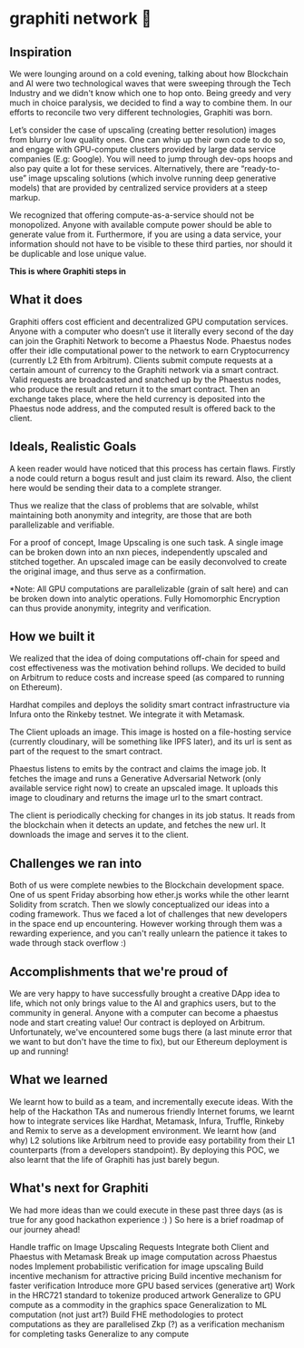 # graphiti network 🎨

## Inspiration
We were lounging around on a cold evening, talking about how Blockchain and AI were two technological waves that were sweeping through the Tech Industry and we didn't know which one to hop onto. Being greedy and very much in choice paralysis, we decided to find a way to combine them. In our efforts to reconcile two very different technologies, Graphiti was born. 

Let’s consider the case of upscaling (creating better resolution) images from blurry or low quality ones. One can whip up their own code to do so, and engage with GPU-compute clusters provided by large data service companies (E.g: Google). You will need to jump through dev-ops hoops and also pay quite a lot for these services. Alternatively, there are “ready-to-use” image upscaling solutions (which involve running deep generative models) that are provided by centralized service providers at a steep markup.

 We recognized that offering compute-as-a-service should not be monopolized. Anyone with available compute power should be able to generate value from it.  Furthermore, if you are using a data service, your information should not have to be visible to these third parties, nor should it be duplicable and lose unique value.

**This is where Graphiti steps in**

## What it does
Graphiti offers cost efficient and decentralized GPU computation services. Anyone with a computer who doesn’t use it literally every second of the day can join the Graphiti Network to become a Phaestus Node. Phaestus nodes offer their idle computational power to the network to earn Cryptocurrency (currently L2 Eth from Arbitrum). Clients submit compute requests at a certain amount of currency to the Graphiti network via a smart contract. Valid requests are broadcasted and snatched up by the Phaestus nodes, who produce the result and return it to the smart contract. Then an exchange takes place, where the held currency is deposited into the Phaestus node address, and the computed result is offered back to the client.

## Ideals, Realistic Goals

A keen reader would have noticed that this process has certain flaws. Firstly a node could return a bogus result and just claim its reward. Also, the client here would be sending their data to a complete stranger.

Thus we realize that the class of problems that are solvable, whilst maintaining both anonymity and integrity, are those that are both parallelizable and verifiable.

For a proof of concept, Image Upscaling is one such task. A single image can be broken down into an nxn pieces, independently upscaled and stitched together. An upscaled image can be easily deconvolved to create the original image, and thus serve as a confirmation. 

*Note: All GPU computations are parallelizable (grain of salt here) and can be broken down into analytic operations. Fully Homomorphic Encryption can thus provide anonymity, integrity and verification.


## How we built it

We realized that the idea of doing computations off-chain for speed and cost effectiveness was the motivation behind rollups. We decided to build on Arbitrum to reduce costs and increase speed (as compared to running on Ethereum). 

Hardhat compiles and deploys the solidity smart contract infrastructure via Infura onto the Rinkeby testnet. We integrate it with Metamask.

The Client uploads an image. This image is hosted on a file-hosting service (currently cloudinary, will be something like IPFS later), and its url is sent as part of the request to the smart contract.

Phaestus listens to emits by the contract and claims the image job. It fetches the image and runs a Generative Adversarial Network (only available service right now) to create an upscaled image. It uploads this image to cloudinary and returns the image url to the smart contract. 

The client is periodically checking for changes in its job status. It reads from the blockchain when it detects an update, and fetches the new url. It downloads the image and serves it to the client.

## Challenges we ran into
Both of us were complete newbies to the Blockchain development space. One of us spent Friday absorbing how ether.js works while the other learnt Solidity from scratch. Then we slowly conceptualized our ideas into a coding framework. Thus we faced a lot of challenges that new developers in the space end up encountering. However working through them was a rewarding experience, and you can't really unlearn the patience it takes to wade through stack overflow :)

## Accomplishments that we're proud of
We are very happy to have successfully brought a creative DApp idea to life, which not only brings value to the AI and graphics users, but to the community in general. Anyone with a computer can become a phaestus node and start creating value! Our contract is deployed on Arbitrum. Unfortunately, we've encountered some bugs there (a last minute error that we want to but don't have the time to fix), but our Ethereum deployment is up and running!

## What we learned
We learnt how to build as a team, and incrementally execute ideas. With the help of the Hackathon TAs and numerous friendly Internet forums, we learnt how to integrate services like Hardhat, Metamask, Infura, Truffle, Rinkeby and Remix to serve as a development environment. We learnt how (and why) L2 solutions like Arbitrum need to provide easy portability from their L1 counterparts (from a developers standpoint). By deploying this POC, we also learnt that the life of Graphiti has just barely begun.

## What's next for Graphiti
We had more ideas than we could execute in these past three days (as is true for any good hackathon experience :) ) So here is a brief roadmap of our journey ahead!

Handle traffic on Image Upscaling Requests
Integrate both Client and Phaestus with Metamask
Break up image computation across Phaestus nodes
Implement probabilistic verification for image upscaling
Build incentive mechanism for attractive pricing
Build incentive mechanism for faster verification
Introduce more GPU based services (generative art)
Work in the HRC721 standard to tokenize produced artwork
Generalize to GPU compute as a commodity in the graphics space
Generalization to ML computation (not just art?)
Build FHE methodologies to protect computations as they are parallelised
Zkp (?) as a verification mechanism for completing tasks
Generalize to any compute




